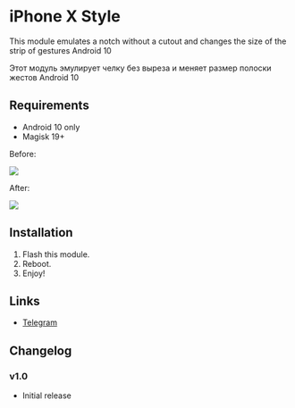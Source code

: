 # iPhone X Style
This module emulates a notch without a cutout and changes the size of the strip of gestures Android 10

Этот модуль эмулирует челку без выреза и меняет размер полоски жестов Android 10
## Requirements
- Android 10 only
- Magisk 19+

Before:

![](https://i.imgur.com/B8kYF3S.png)

After:

![](https://i.imgur.com/4ADQ1K5.png)

## Installation
1. Flash this module.
2. Reboot.
3. Enjoy!

## Links
- [Telegram](https://t.me/PixSetUp)


## Changelog
### v1.0
- Initial release